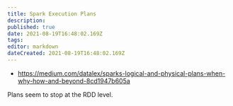 ```yaml
---
title: Spark Execution Plans
description: 
published: true
date: 2021-08-19T16:48:02.169Z
tags: 
editor: markdown
dateCreated: 2021-08-19T16:48:02.169Z
---
```


- https://medium.com/datalex/sparks-logical-and-physical-plans-when-why-how-and-beyond-8cd1947b605a

Plans seem to stop at the RDD level.
